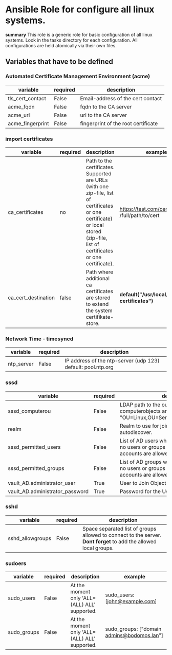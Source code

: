 # Ansible Role for configure all linux systems.

**summary**
This role is a generic role for basic configuration of all linux systems.
Look in the tasks directory for each configuration.
All configurations are held atomically via their own files. 

## Variables that have to be defined

### Automated Certificate Management Environment (acme)
| variable | required | description |
| -------- | ---------| ----------- |
| tls_cert_contact | False | Email-address of the cert contact |
| acme_fqdn | False | fqdn to the CA server |
| acme_url | False | url to the CA server |
| acme_fingerprint | False | fingerprint of the root certificate |

### import certificates
| variable | required | description | example |
| -------- | ---------| ----------- | ------- |
| ca_certificates | no | Path to the certificates. Supported are URLs (with one zip-file, list of certificates or one certificate) or local stored (zip-file, list of certificates or one certificate). | https://test.com/cert.zip or /full/path/to/cert |
| ca_cert_destination | false | Path where additional ca certificates are stored to extend the system certifikate-store. | **default("/usr/local/share/ca-certificates")** |


### Network Time - timesyncd
| variable | required | description |
| -------- | ---------| ----------- |
| ntp_server | False | IP address of the ntp-server (udp 123) default: pool.ntp.org |

### sssd
| variable | required | description | example |
| -------- | ---------| ----------- | ------- |
| sssd_computerou | False | LDAP path to the ou where the computerobjects are stored. E.G:  "OU=Linux,OU=Server,DC=Example,DC=com" | |
| realm | False | Realm to use for join. If none provided, try to autodiscover. | |
| sssd_permitted_users | False | List of AD users who are allowed to log in. If no users or groups are defined, **all** AD accounts are allowed to login. | sssd_permitted_users: [john@example.com] |
| sssd_permitted_groups | False | List of AD groups who are allowed to log in. If no users or groups are defined, **all** AD accounts are allowed to login. | sssd_permitted_groups: [ adm, "domain admins@bodomos.lan"] |
| vault_AD.administrator_user | True | User to Join Object ||
| vault_AD.administrator_password | True | Password for the User ||

### sshd
| variable | required | description |
| -------- | ---------| ----------- |
| sshd_allowgroups | False | Space separated list of groups allowed to connect to the server. **Dont forget** to add the allowed local groups.|

### sudoers
| variable | required | description | example |
| -------- | ---------| ----------- | ------- |
| sudo_users | False | At the moment only 'ALL=(ALL) ALL' supported. | sudo_users: [john@example.com] |
| sudo_groups | False | At the moment only 'ALL=(ALL) ALL' supported. | sudo_groups: ["domain admins@bodomos.lan"] |
